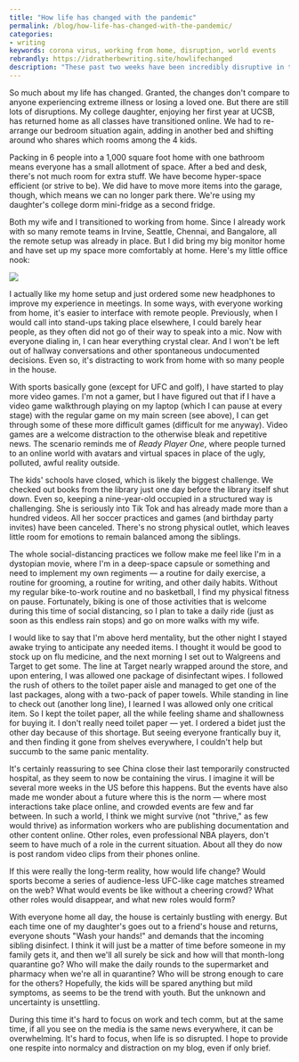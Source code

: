 ```yaml
---
title: "How life has changed with the pandemic"
permalink: /blog/how-life-has-changed-with-the-pandemic/
categories:
- writing
keywords: corona virus, working from home, disruption, world events
rebrandly: https://idratherbewriting.site/howlifechanged
description: "These past two weeks have been incredibly disruptive in terms of world events, and while I usually avoid writing about current events and tend to stay within the tech comm focus, it seems like ignoring the elephant in the room not to mention something about the Coronavirus pandemic."
---
```


So much about my life has changed. Granted, the changes don't compare to anyone experiencing extreme illness or losing a loved one. But there are still lots of disruptions. My college daughter, enjoying her first year at UCSB, has returned home as all classes have transitioned online. We had to re-arrange our bedroom situation again, adding in another bed and shifting around who shares which rooms among the 4 kids.

Packing in 6 people into a 1,000 square foot home with one bathroom means everyone has a small allotment of space. After a bed and desk, there's not much room for extra stuff. We have become hyper-space efficient (or strive to be). We did have to move more items into the garage, though, which means we can no longer park there. We're using my daughter's college dorm mini-fridge as a second fridge.

Both my wife and I transitioned to working from home. Since I already work with so many remote teams in Irvine, Seattle, Chennai, and Bangalore, all the remote setup was already in place. But I did bring my big monitor home and have set up my space more comfortably at home. Here's my little office nook:

<img src="https://s3.us-west-1.wasabisys.com/idbwmedia.com/images/virtualofficeathome.jpg"/>

I actually like my home setup and just ordered some new headphones to improve my experience in meetings. In some ways, with everyone working from home, it's easier to interface with remote people. Previously, when I would call into stand-ups taking place elsewhere, I could barely hear people, as they often did not go of their way to speak into a mic. Now with everyone dialing in, I can hear everything crystal clear. And I won't be left out of hallway conversations and other spontaneous undocumented decisions. Even so, it's distracting to work from home with so many people in the house.

With sports basically gone (except for UFC and golf), I have started to play more video games. I'm not a gamer, but I have figured out that if I have a video game walkthrough playing on my laptop (which I can pause at every stage) with the regular game on my main screen (see above), I can get through some of these more difficult games (difficult for me anyway). Video games are a welcome distraction to the otherwise bleak and repetitive news. The scenario reminds me of *Ready Player One*, where people turned to an online world with avatars and virtual spaces in place of the ugly, polluted, awful reality outside.

The kids' schools have closed, which is likely the biggest challenge. We checked out books from the library just one day before the library itself shut down. Even so, keeping a nine-year-old occupied in a structured way is challenging. She is seriously into Tik Tok and has already made more than a hundred videos. All her soccer practices and games (and birthday party invites) have been canceled. There's no strong physical outlet, which leaves little room for emotions to remain balanced among the siblings.

The whole social-distancing practices we follow make me feel like I'm in a dystopian movie, where I'm in a deep-space capsule or something and need to implement my own regiments &mdash; a routine for daily exercise, a routine for grooming, a routine for writing, and other daily habits. Without my regular bike-to-work routine and no basketball, I find my physical fitness on pause. Fortunately, biking is one of those activities that is welcome during this time of social distancing, so I plan to take a daily ride (just as soon as this endless rain stops) and go on more walks with my wife.

I would like to say that I'm above herd mentality, but the other night I stayed awake trying to anticipate any needed items. I thought it would be good to stock up on flu medicine, and the next morning I set out to Walgreens and Target to get some. The line at Target nearly wrapped around the store, and upon entering, I was allowed one package of disinfectant wipes. I followed the rush of others to the toilet paper aisle and managed to get one of the last packages, along with a two-pack of paper towels. While standing in line to check out (another long line), I learned I was allowed only one critical item. So I kept the toilet paper, all the while feeling shame and shallowness for buying it. I don't really need toilet paper &mdash; yet. I ordered a bidet just the other day because of this shortage. But seeing everyone frantically buy it, and then finding it gone from shelves everywhere, I couldn't help but succumb to the same panic mentality.

It's certainly reassuring to see China close their last temporarily constructed hospital, as they seem to now be containing the virus. I imagine it will be several more weeks in the US before this happens. But the events have also made me wonder about a future where this is the norm &mdash; where most interactions take place online, and crowded events are few and far between. In such a world, I think we might survive (not "thrive," as few would thrive) as information workers who are publishing documentation and other content online. Other roles, even professional NBA players, don't seem to have much of a role in the current situation. About all they do now is post random video clips from their phones online.

If this were really the long-term reality, how would life change? Would sports become a series of audience-less UFC-like cage matches streamed on the web? What would events be like without a cheering crowd? What other roles would disappear, and what new roles would form?

With everyone home all day, the house is certainly bustling with energy. But each time one of my daughter's goes out to a friend's house and returns, everyone shouts "Wash your hands!" and demands that the incoming sibling disinfect. I think it will just be a matter of time before someone in my family gets it, and then we'll all surely be sick and how will that month-long quarantine go? Who will make the daily rounds to the supermarket and pharmacy when we're all in quarantine? Who will be strong enough to care for the others? Hopefully, the kids will be spared anything but mild symptoms, as seems to be the trend with youth. But the unknown and uncertainty is unsettling.

During this time it's hard to focus on work and tech comm, but at the same time, if all you see on the media is the same news everywhere, it can be overwhelming. It's hard to focus, when life is so disrupted. I hope to provide one respite into normalcy and distraction on my blog, even if only brief.
